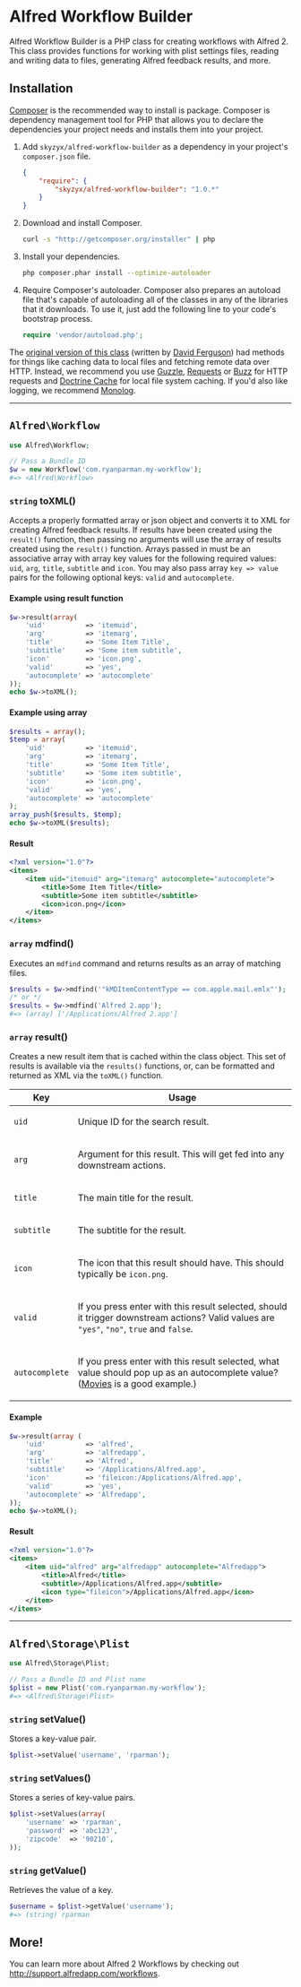 # Alfred Workflow Builder

Alfred Workflow Builder is a PHP class for creating workflows with Alfred 2. This class provides functions for working
with plist settings files, reading and writing data to files, generating Alfred feedback results, and more.


## Installation

[Composer](composer) is the recommended way to install is package. Composer is dependency management tool for PHP that
allows you to declare the dependencies your project needs and installs them into your project.

1. Add `skyzyx/alfred-workflow-builder` as a dependency in your project's `composer.json` file.

	```json
	{
	    "require": {
	        "skyzyx/alfred-workflow-builder": "1.0.*"
	    }
	}
	```

2. Download and install Composer.

	```bash
	curl -s "http://getcomposer.org/installer" | php
	```

3. Install your dependencies.

	```bash
	php composer.phar install --optimize-autoloader
	```

4. Require Composer's autoloader.
Composer also prepares an autoload file that's capable of autoloading all of the classes in any of the libraries that
it downloads. To use it, just add the following line to your code's bootstrap process.

	```php
	require 'vendor/autoload.php';
	```

The [original version of this class](original-class) (written by [David Ferguson](dferg)) had methods for things like
caching data to local files and fetching remote data over HTTP. Instead, we recommend you use [Guzzle](guzzle),
[Requests](requests) or [Buzz](buzz) for HTTP requests and [Doctrine Cache][doctrine-cache] for local file system caching.
If you'd also like logging, we recommend [Monolog](monolog).

[buzz]: https://github.com/kriswallsmith/Buzz
[composer]: http://getcomposer.org
[dferg]: http://dferg.us
[doctrine-cache]: http://docs.doctrine-project.org/en/2.0.x/reference/caching.html
[guzzle]: http://guzzlephp.org
[monolog]: https://github.com/Seldaek/monolog
[original-class]: https://github.com/jdfwarrior/Workflows
[requests]: http://requests.ryanmccue.info

----

## `Alfred\Workflow`

```php
use Alfred\Workflow;

// Pass a Bundle ID
$w = new Workflow('com.ryanparman.my-workflow');
#=> <Alfred\Workflow>
```

### `string` toXML()
Accepts a properly formatted array or json object and converts it to XML for creating Alfred feedback results. If results
have been created using the `result()` function, then passing no arguments will use the array of results created using
the `result()` function. Arrays passed in must be an associative array with array key values for the following required
values: `uid`, `arg`, `title`, `subtitle` and `icon`. You may also pass array `key => value` pairs for the following
optional keys: `valid` and `autocomplete`.

#### Example using result function
```php
$w->result(array(
    'uid'          => 'itemuid',
    'arg'          => 'itemarg',
    'title'        => 'Some Item Title',
    'subtitle'     => 'Some item subtitle',
    'icon'         => 'icon.png',
    'valid'        => 'yes',
    'autocomplete' => 'autocomplete'
));
echo $w->toXML();
```

#### Example using array
```php
$results = array();
$temp = array(
    'uid'          => 'itemuid',
    'arg'          => 'itemarg',
    'title'        => 'Some Item Title',
    'subtitle'     => 'Some item subtitle',
    'icon'         => 'icon.png',
    'valid'        => 'yes',
    'autocomplete' => 'autocomplete'
);
array_push($results, $temp);
echo $w->toXML($results);
```

#### Result
```xml
<?xml version="1.0"?>
<items>
    <item uid="itemuid" arg="itemarg" autocomplete="autocomplete">
        <title>Some Item Title</title>
        <subtitle>Some item subtitle</subtitle>
        <icon>icon.png</icon>
    </item>
</items>
```

### `array` mdfind()
Executes an `mdfind` command and returns results as an array of matching files.

```php
$results = $w->mdfind('"kMDItemContentType == com.apple.mail.emlx"');
/* or */
$results = $w->mdfind('Alfred 2.app');
#=> (array) ['/Applications/Alfred 2.app']
```

### `array` result()
Creates a new result item that is cached within the class object. This set of results is available via the `results()`
functions, or, can be formatted and returned as XML via the `toXML()` function.

<table>
    <thead>
        <tr>
            <th>Key</th>
            <th>Usage</th>
        </tr>
    </thead>
    <tbody>
        <tr>
            <td><code>uid</code></td>
            <td><p>Unique ID for the search result.</p></td>
        </tr>
        <tr>
            <td><code>arg</code></td>
            <td><p>Argument for this result. This will get fed into any downstream actions.</p></td>
        </tr>
        <tr>
            <td><code>title</code></td>
            <td><p>The main title for the result.</p></td>
        </tr>
        <tr>
            <td><code>subtitle</code></td>
            <td><p>The subtitle for the result.</p></td>
        </tr>
        <tr>
            <td><code>icon</code></td>
            <td><p>The icon that this result should have. This should typically be <code>icon.png</code>.</p></td>
        </tr>
        <tr>
            <td><code>valid</code></td>
            <td><p>If you press enter with this result selected, should it trigger downstream actions? Valid values are <code>"yes"</code>, <code>"no"</code>, <code>true</code> and <code>false</code>.</p></td>
        </tr>
        <tr>
            <td><code>autocomplete</code></td>
            <td><p>If you press enter with this result selected, what value should pop up as an autocomplete value? (<a href="http://simonbs.dk/post/41727742869/movies-workflow-for-alfred-2-0">Movies</a> is a good example.)</p></td>
        </tr>
    </tbody>
</table>

#### Example
```php
$w->result(array (
    'uid'          => 'alfred',
    'arg'          => 'alfredapp',
    'title'        => 'Alfred',
    'subtitle'     => '/Applications/Alfred.app',
    'icon'         => 'fileicon:/Applications/Alfred.app',
    'valid'        => 'yes',
    'autocomplete' => 'Alfredapp',
));
echo $w->toXML();
```

#### Result
```xml
<?xml version="1.0"?>
<items>
    <item uid="alfred" arg="alfredapp" autocomplete="Alfredapp">
        <title>Alfred</title>
        <subtitle>/Applications/Alfred.app</subtitle>
        <icon type="fileicon">/Applications/Alfred.app</icon>
    </item>
</items>
```

----

## `Alfred\Storage\Plist`

```php
use Alfred\Storage\Plist;

// Pass a Bundle ID and Plist name
$plist = new Plist('com.ryanparman.my-workflow');
#=> <Alfred\Storage\Plist>
```

### `string` setValue()
Stores a key-value pair.

```php
$plist->setValue('username', 'rparman');
```

### `string` setValues()
Stores a series of key-value pairs.

```php
$plist->setValues(array(
    'username' => 'rparman',
    'password' => 'abc123',
    'zipcode'  => '90210',
));
```

### `string` getValue()
Retrieves the value of a key.

```php
$username = $plist->getValue('username');
#=> (string) rparman
```

## More!
You can learn more about Alfred 2 Workflows by checking out <http://support.alfredapp.com/workflows>.

